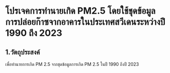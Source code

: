 # **โปรเจคการทำนายเกิด PM2.5 โดยใช้ชุดข้อมูลการปล่อยก๊าซจากอาคารในประเทศสวีเดนระหว่างปี 1990 ถึง 2023**

## 1.วัตถุประสงค์ 
เพื่อทำนายการเกิด PM 2.5 จากชุดข้อมูลการเกิด PM 2.5 ในปี 1990 ถึงปี 2023

